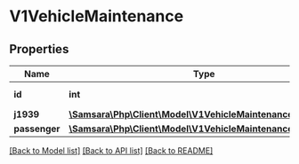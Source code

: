 # V1VehicleMaintenance

## Properties
Name | Type | Description | Notes
------------ | ------------- | ------------- | -------------
**id** | **int** | ID of the vehicle. | 
**j1939** | [**\Samsara\Php\Client\Model\V1VehicleMaintenanceJ1939**](V1VehicleMaintenanceJ1939.md) |  | [optional] 
**passenger** | [**\Samsara\Php\Client\Model\V1VehicleMaintenancePassenger**](V1VehicleMaintenancePassenger.md) |  | [optional] 

[[Back to Model list]](../../README.md#documentation-for-models) [[Back to API list]](../../README.md#documentation-for-api-endpoints) [[Back to README]](../../README.md)

